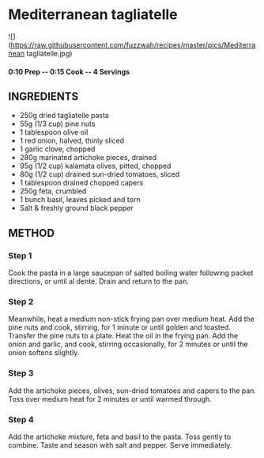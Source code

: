 # Mediterranean tagliatelle
![](https://raw.githubusercontent.com/fuzzwah/recipes/master/pics/Mediterranean tagliatelle.jpg)
#### 0:10 Prep -- 0:15 Cook -- 4 Servings
## INGREDIENTS
* 250g dried tagliatelle pasta
* 55g (1/3 cup) pine nuts
* 1 tablespoon olive oil
* 1 red onion, halved, thinly sliced
* 1 garlic clove, chopped
* 280g marinated artichoke pieces, drained
* 95g (1/2 cup) kalamata olives, pitted, chopped
* 80g (1/2 cup) drained sun-dried tomatoes, sliced
* 1 tablespoon drained chopped capers
* 250g feta, crumbled
* 1 bunch basil, leaves picked and torn
* Salt & freshly ground black pepper
## METHOD
### Step 1
Cook the pasta in a large saucepan of salted boiling water following packet directions, or until al dente. Drain and return to the pan.
### Step 2
Meanwhile, heat a medium non-stick frying pan over medium heat. Add the pine nuts and cook, stirring, for 1 minute or until golden and toasted. Transfer the pine nuts to a plate. Heat the oil in the frying pan. Add the onion and garlic, and cook, stirring occasionally, for 2 minutes or until the onion softens slightly.
### Step 3
Add the artichoke pieces, olives, sun-dried tomatoes and capers to the pan. Toss over medium heat for 2 minutes or until warmed through.
### Step 4
Add the artichoke mixture, feta and basil to the pasta. Toss gently to combine. Taste and season with salt and pepper. Serve immediately.
